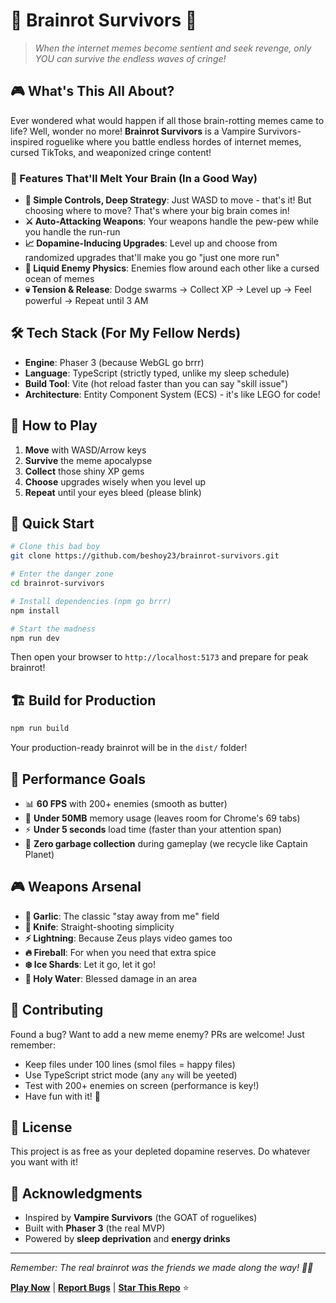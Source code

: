 # 🧟 Brainrot Survivors 🧟

> *When the internet memes become sentient and seek revenge, only YOU can survive the endless waves of cringe!*

## 🎮 What's This All About?

Ever wondered what would happen if all those brain-rotting memes came to life? Well, wonder no more! **Brainrot Survivors** is a Vampire Survivors-inspired roguelike where you battle endless hordes of internet memes, cursed TikToks, and weaponized cringe content!

### 🚀 Features That'll Melt Your Brain (In a Good Way)

- **🏃 Simple Controls, Deep Strategy**: Just WASD to move - that's it! But choosing where to move? That's where your big brain comes in!
- **⚔️ Auto-Attacking Weapons**: Your weapons handle the pew-pew while you handle the run-run
- **📈 Dopamine-Inducing Upgrades**: Level up and choose from randomized upgrades that'll make you go "just one more run"
- **🌊 Liquid Enemy Physics**: Enemies flow around each other like a cursed ocean of memes
- **💀 Tension & Release**: Dodge swarms → Collect XP → Level up → Feel powerful → Repeat until 3 AM

## 🛠️ Tech Stack (For My Fellow Nerds)

- **Engine**: Phaser 3 (because WebGL go brrr)
- **Language**: TypeScript (strictly typed, unlike my sleep schedule)
- **Build Tool**: Vite (hot reload faster than you can say "skill issue")
- **Architecture**: Entity Component System (ECS) - it's like LEGO for code!

## 🎯 How to Play

1. **Move** with WASD/Arrow keys
2. **Survive** the meme apocalypse
3. **Collect** those shiny XP gems
4. **Choose** upgrades wisely when you level up
5. **Repeat** until your eyes bleed (please blink)

## 🚀 Quick Start

```bash
# Clone this bad boy
git clone https://github.com/beshoy23/brainrot-survivors.git

# Enter the danger zone
cd brainrot-survivors

# Install dependencies (npm go brrr)
npm install

# Start the madness
npm run dev
```

Then open your browser to `http://localhost:5173` and prepare for peak brainrot!

## 🏗️ Build for Production

```bash
npm run build
```

Your production-ready brainrot will be in the `dist/` folder!

## 🧪 Performance Goals

- 📊 **60 FPS** with 200+ enemies (smooth as butter)
- 🧠 **Under 50MB** memory usage (leaves room for Chrome's 69 tabs)
- ⚡ **Under 5 seconds** load time (faster than your attention span)
- 🚫 **Zero garbage collection** during gameplay (we recycle like Captain Planet)

## 🎮 Weapons Arsenal

- **📿 Garlic**: The classic "stay away from me" field
- **🔪 Knife**: Straight-shooting simplicity
- **⚡ Lightning**: Because Zeus plays video games too
- **🔥 Fireball**: For when you need that extra spice
- **❄️ Ice Shards**: Let it go, let it go!
- **🌟 Holy Water**: Blessed damage in an area

## 🤝 Contributing

Found a bug? Want to add a new meme enemy? PRs are welcome! Just remember:
- Keep files under 100 lines (smol files = happy files)
- Use TypeScript strict mode (any `any` will be yeeted)
- Test with 200+ enemies on screen (performance is key!)
- Have fun with it! 🎉

## 📝 License

This project is as free as your depleted dopamine reserves. Do whatever you want with it!

## 🙏 Acknowledgments

- Inspired by **Vampire Survivors** (the GOAT of roguelikes)
- Built with **Phaser 3** (the real MVP)
- Powered by **sleep deprivation** and **energy drinks**

---

*Remember: The real brainrot was the friends we made along the way! 🧠💀*

**[Play Now](http://localhost:5173)** | **[Report Bugs](https://github.com/beshoy23/brainrot-survivors/issues)** | **[Star This Repo](https://github.com/beshoy23/brainrot-survivors)** ⭐